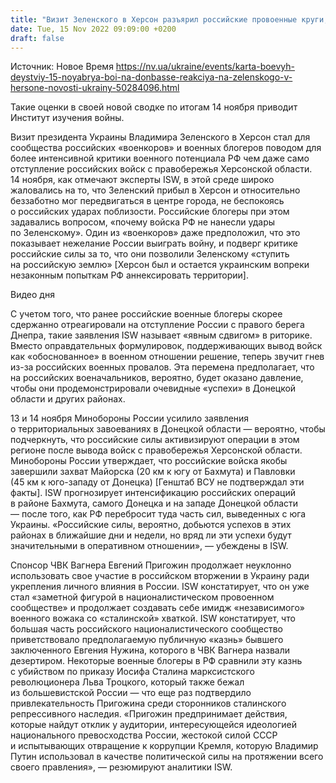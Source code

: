 ```yaml
---
title: "Визит Зеленского в Херсон разъярил российские провоенные круги, Пригожин пытается сыграть на культе Сталина в РФ — ISW"
date: Tue, 15 Nov 2022 09:09:00 +0200
draft: false
---
```

Источник: Новое Время https://nv.ua/ukraine/events/karta-boevyh-deystviy-15-noyabrya-boi-na-donbasse-reakciya-na-zelenskogo-v-hersone-novosti-ukrainy-50284096.html


Такие оценки в своей новой сводке по итогам 14 ноября приводит Институт изучения войны.

Визит президента Украины Владимира Зеленского в Херсон стал для сообщества российских «военкоров» и военных блогеров поводом для более интенсивной критики военного потенциала РФ чем даже само отступление российских войск с правобережья Херсонской области. 14 ноября, как отмечают эксперты ISW, в этой среде широко жаловались на то, что Зеленский прибыл в Херсон и относительно беззаботно мог передвигаться в центре города, не беспокоясь о российских ударах поблизости. Российские блогеры при этом задавались вопросом, «почему войска РФ не нанесли удары по Зеленскому». Один из «военкоров» даже предположил, что это показывает нежелание России выиграть войну, и подверг критике российские силы за то, что они позволили Зеленскому «ступить на российскую землю» [Херсон был и остается украинским вопреки незаконным попыткам РФ аннексировать территории].

 Видео дня   

С учетом того, что ранее российские военные блогеры скорее сдержанно отреагировали на отступление России с правого берега Днепра, такие заявления ISW называет «явным сдвигом» в риторике. Вместо оправдательных формулировок, поддерживающих вывод войск как «обоснованное» в военном отношении решение, теперь звучит гнев из-за российских военных провалов. Эта перемена предполагает, что на российских военачальников, вероятно, будет оказано давление, чтобы они продемонстрировали очевидные «успехи» в Донецкой области и других районах.

13 и 14 ноября Минобороны России усилило заявления о территориальных завоеваниях в Донецкой области — вероятно, чтобы подчеркнуть, что российские силы активизируют операции в этом регионе после вывода войск с правобережья Херсонской области. Минобороны России утверждает, что российские войска якобы завершили захват Майорска (20 км к югу от Бахмута) и Павловки (45 км к юго-западу от Донецка) [Генштаб ВСУ не подтверждал эти факты]. ISW прогнозирует интенсификацию российских операций в районе Бахмута, самого Донецка и на западе Донецкой области — после того, как РФ перебросит туда часть сил, выведенных с юга Украины. «Российские силы, вероятно, добьются успехов в этих районах в ближайшие дни и недели, но вряд ли эти успехи будут значительными в оперативном отношении», — убеждены в ISW.

Спонсор ЧВК Вагнера Евгений Пригожин продолжает неуклонно использовать свое участие в российском вторжении в Украину ради укрепления личного влияния в России. ISW констатирует, что он уже стал «заметной фигурой в националистическом провоенном сообществе» и продолжает создавать себе имидж «независимого» военного вожака со «сталинской» хваткой. ISW констатирует, что большая часть российского националистического сообщество приветствовало предполагаемую публичную «казнь» бывшего заключенного Евгения Нужина, которого в ЧВК Вагнера назвали дезертиром. Некоторые военные блогеры в РФ сравнили эту казнь с убийством по приказу Иосифа Сталина марксистского революционера Льва Троцкого, который также бежал из большевистской России — что еще раз подтвердило привлекательность Пригожина среди сторонников сталинского репрессивного наследия. «Пригожин предпринимает действия, которые найдут отклик у аудитории, интересующейся идеологией национального превосходства России, жестокой силой СССР и испытывающих отвращение к коррупции Кремля, которую Владимир Путин использовал в качестве политической силы на протяжении всего своего правления», — резюмируют аналитики ISW.
